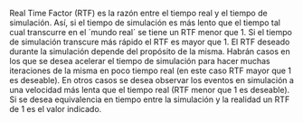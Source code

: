 Real Time Factor (RTF) es la razón entre el tiempo real y el tiempo de simulación. Así, si el tiempo de simulación es más lento que el tiempo 
tal cual transcurre en el ´mundo real´ se tiene un RTF menor que 1. Si el tiempo de simulación transcure más rápido el RTF es mayor que 1. El RTF deseado durante la simulación depende del propósito de la misma. Habrán casos en los que se desea acelerar el tiempo de simulación para hacer muchas iteraciones de la misma en poco tiempo real (en este caso RTF mayor que 1 es deseable). En otros casos se desea observar los eventos en simulación a una velocidad más lenta que el tiempo real (RTF menor que 1 es deseable). Si se desea equivalencia en tiempo entre la simulación y la realidad un RTF de 1 es el valor indicado. 